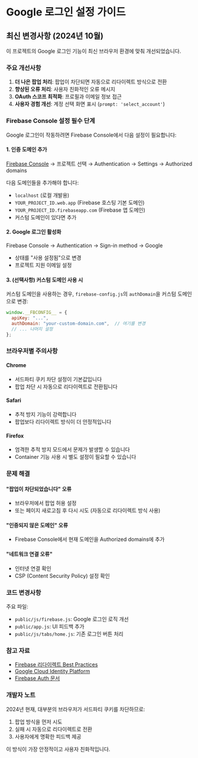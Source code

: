 # Google 로그인 설정 가이드

## 최신 변경사항 (2024년 10월)

이 프로젝트의 Google 로그인 기능이 최신 브라우저 환경에 맞춰 개선되었습니다.

### 주요 개선사항

1. **더 나은 팝업 처리**: 팝업이 차단되면 자동으로 리다이렉트 방식으로 전환
2. **향상된 오류 처리**: 사용자 친화적인 오류 메시지
3. **OAuth 스코프 최적화**: 프로필과 이메일 정보 접근
4. **사용자 경험 개선**: 계정 선택 화면 표시 (`prompt: 'select_account'`)

### Firebase Console 설정 필수 단계

Google 로그인이 작동하려면 Firebase Console에서 다음 설정이 필요합니다:

#### 1. 인증 도메인 추가
[Firebase Console](https://console.firebase.google.com/) → 프로젝트 선택 → Authentication → Settings → Authorized domains

다음 도메인들을 추가해야 합니다:
- `localhost` (로컬 개발용)
- `YOUR_PROJECT_ID.web.app` (Firebase 호스팅 기본 도메인)
- `YOUR_PROJECT_ID.firebaseapp.com` (Firebase 앱 도메인)
- 커스텀 도메인이 있다면 추가

#### 2. Google 로그인 활성화
Firebase Console → Authentication → Sign-in method → Google
- 상태를 "사용 설정됨"으로 변경
- 프로젝트 지원 이메일 설정

#### 3. (선택사항) 커스텀 도메인 사용 시
커스텀 도메인을 사용하는 경우, `firebase-config.js`의 `authDomain`을 커스텀 도메인으로 변경:

```javascript
window.__FBCONFIG__ = {
  apiKey: "...",
  authDomain: "your-custom-domain.com",  // 여기를 변경
  // ... 나머지 설정
};
```

### 브라우저별 주의사항

#### Chrome
- 서드파티 쿠키 차단 설정이 기본값입니다
- 팝업 차단 시 자동으로 리다이렉트로 전환됩니다

#### Safari
- 추적 방지 기능이 강력합니다
- 팝업보다 리다이렉트 방식이 더 안정적입니다

#### Firefox
- 엄격한 추적 방지 모드에서 문제가 발생할 수 있습니다
- Container 기능 사용 시 별도 설정이 필요할 수 있습니다

### 문제 해결

#### "팝업이 차단되었습니다" 오류
- 브라우저에서 팝업 허용 설정
- 또는 페이지 새로고침 후 다시 시도 (자동으로 리다이렉트 방식 사용)

#### "인증되지 않은 도메인" 오류
- Firebase Console에서 현재 도메인을 Authorized domains에 추가

#### "네트워크 연결 오류"
- 인터넷 연결 확인
- CSP (Content Security Policy) 설정 확인

### 코드 변경사항

주요 파일:
- `public/js/firebase.js`: Google 로그인 로직 개선
- `public/app.js`: UI 피드백 추가
- `public/js/tabs/home.js`: 기존 로그인 버튼 처리

### 참고 자료

- [Firebase 리다이렉트 Best Practices](https://firebase.google.com/docs/auth/web/redirect-best-practices)
- [Google Cloud Identity Platform](https://cloud.google.com/identity-platform/docs/web/redirect-best-practices)
- [Firebase Auth 문서](https://firebase.google.com/docs/auth/web/google-signin)

### 개발자 노트

2024년 현재, 대부분의 브라우저가 서드파티 쿠키를 차단하므로:
1. 팝업 방식을 먼저 시도
2. 실패 시 자동으로 리다이렉트로 전환
3. 사용자에게 명확한 피드백 제공

이 방식이 가장 안정적이고 사용자 친화적입니다.
